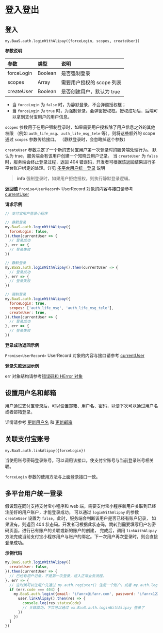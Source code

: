 # 登入登出

## 登入

`my.BaaS.auth.loginWithAlipay({forceLogin, scopes, createUser})`

**参数说明**

| 参数            | 类型    | 说明         |
| :-------------- | :------ | :----------- |
| forceLogin      | Boolean | 是否强制登录 |
| scopes          | Array   | 需要用户授权的 scope 列表 |
| createUser      | Boolean | 是否创建用户，默认为 true |

- 当 `forceLogin` 为 `false` 时，为静默登录，不会弹窗授权框；
- 当 `forceLogin` 为 `true` 时，为强制登录，会弹窗授权框。授权成功后，后端可以拿到支付宝用户的用户信息。

`scopes` 参数用于在用户强制登录时，如果需要用户授权除了用户信息之外的其他权限
（例如 `auth_life_msg`、`auth_life_msg_tele` 等），则将这些额外的 scope 通过 `scopes` 参数传给接口。
（静默登录时，会忽略掉这个参数）

`createUser` 参数决定了一个新的支付宝用户第一次登录时的服务端处理行为。
默认为 true，服务端会有该用户创建一个知晓云用户记录。
当 `createUser` 为 `false` 时，服务端会终止登录过程，返回 404 错误码，开发者可根据该返回结果进行多平台账户绑定的处理。详见 [多平台用户统一登录](#多平台用户统一登录) 说明

> **info**
> 强制登录时，如果用户拒绝授权，则执行静默登录逻辑。

**返回值**
`Promise<UserRecord>`
UserRecord 对象的内容与接口请参考 [currentUser](/js-sdk/user.md)

**请求示例**

```js
// 支付宝用户登录小程序

// 静默登录
my.BaaS.auth.loginWithAlipay({
  forceLogin: false,
}).then(currentUser => {
  // 登录成功
}, err => {
  // 登录失败
})

// 静默登录
my.BaaS.auth.loginWithAlipay().then(currentUser => {
  // 登录成功
}, err => {
  // 登录失败
})

// 强制登录
my.BaaS.auth.loginWithAlipay({
  forceLogin: true,
  scopes: ['auth_life_msg', 'auth_life_msg_tele'],
  createUser: true,
}).then(currentUser => {
  // 登录成功
}, err => {
  // 登录失败
})
```

**登录成功返回示例**

`Promise<UserRecord>`
UserRecord 对象的内容与接口请参考 [currentUser](/js-sdk/user.md)

**登录失败返回示例**

err 对象结构请参考[错误码和 HError 对象](/js-sdk/error-code.md)

## 设置用户名和邮箱

用户通过支付宝登录后，可以设置邮箱、用户名、密码，以便下次可以通过用户名或者邮箱登录。

详情请参考 [更新用户名](../account.md) 和 [更新邮箱](../account.md)

## 关联支付宝账号

`my.BaaS.auth.linkAlipay({forceLogin})`

当使用账号密码登录账号，可以调用该接口，使支付宝账号与当前登录账号相关联。

`forceLogin` 参数的使用方法与上面登录接口一致。

## 多平台用户统一登录

假设现在同时支持支付宝小程序和 web 端，需要支付宝小程序新用户关联到已经注册好的用户账户，才能登录成功。
可以通过 `loginWithAlipay` 的参数 `createUser` 设置为 `false`，此时，服务端会判断该用户是否已经有账户记录，
如果没有，则返回 404 状态码。开发者可根据此状态码，跳转到需要填写用户名密码页面，进行已有账户的关联或新的账户的创建，
完成后，调用 `linkWithAlipay` 方法完成当前支付宝小程序用户与账户的绑定。下一次用户再次登录时，则会直接登录成功。

**示例代码**
```javascript
my.BaaS.auth.loginWithAlipay({
  createUser: false,
}).then(currentUser => {
  // 已经有用户记录，不是第一次登录，进入正常业务流程。
}, err => {
  // 这时候可以让用户先通过 my.auth.register() 注册一个账户，或者 my.auth.login() 登录一个已有账户，再使用 linkAlipay 进行绑定，这里以登录账户为例
  if (err.code === 404) {
    my.BaaS.auth.login({email: 'ifanrx@ifanr.com', password: 'ifanrx123'}).then(user => {
      user.linkAlipay().then(res => {
        console.log(res.statusCode)
        // 关联成功，下次可以通过 wx.BaaS.auth.loginWithAlipay 登录了
      })
    })
  }
})
```